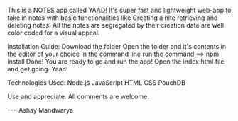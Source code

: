 This is a NOTES app called YAAD!
It's super fast and lightweight web-app to take in notes with basic functionalities like Creating a nite retrieving and deleting notes.
All the notes are segregated by their creation date are well color coded for a visual appeal.

Installation Guide:
Download the folder
Open the folder and it's contents in the editor of your choice
In the command line run the command ==> npm install
Done! You are ready to go and run the app!
Open the index.html file and get going.
Yaad!

Technologies Used:
Node.js
JavaScript
HTML
CSS
PouchDB

Use and appreciate.
All comments are welcome.


----Ashay Mandwarya



